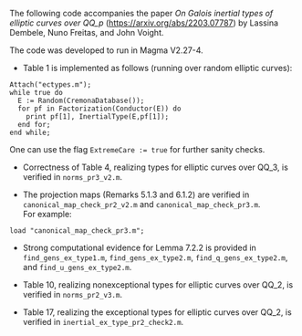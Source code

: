 The following code accompanies the paper _On Galois inertial types of elliptic curves over QQ_p_ (https://arxiv.org/abs/2203.07787) by Lassina Dembele, Nuno Freitas, and John Voight.  

The code was developed to run in Magma V2.27-4.

* Table 1 is implemented as follows (running over random elliptic curves):

```
Attach("ectypes.m");
while true do
  E := Random(CremonaDatabase());
  for pf in Factorization(Conductor(E)) do
    print pf[1], InertialType(E,pf[1]);
  end for;
end while;
```

One can use the flag `ExtremeCare := true` for further sanity checks.

* Correctness of Table 4, realizing types for elliptic curves over QQ_3, is verified in `norms_pr3_v2.m`.

* The projection maps (Remarks 5.1.3 and 6.1.2) are verified in `canonical_map_check_pr2_v2.m` and `canonical_map_check_pr3.m`.  
For example:
```
load "canonical_map_check_pr3.m";
```

* Strong computational evidence for Lemma 7.2.2 is provided in `find_gens_ex_type1.m`,  `find_gens_ex_type2.m`, `find_q_gens_ex_type2.m`, and `find_u_gens_ex_type2.m`.

* Table 10, realizing nonexceptional types for elliptic curves over QQ_2, is verified in `norms_pr2_v3.m`.

* Table 17, realizing the exceptional types for elliptic curves over QQ_2, is verified in `inertial_ex_type_pr2_check2.m`.
